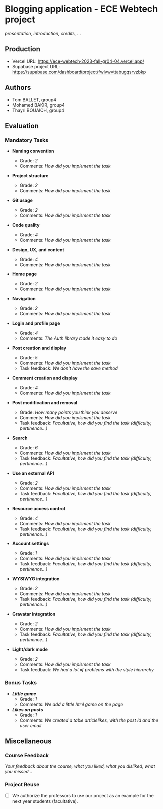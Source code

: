 # Blogging application - ECE Webtech project

*presentation, introduction, credits, ...*

## Production 

- Vercel URL: https://ece-webtech-2023-fall-gr04-04.vercel.app/
- Supabase project URL: https://supabase.com/dashboard/project/fwlvwvttabugqsrvzbkp

## Authors

- Tom BALLET, group4
- Mohamed BAKIR, group4
- Thayri BOUAICH, group4

## Evaluation

### Mandatory Tasks

* **Naming convention**
  * Grade: *2*
  * Comments: *How did you implement the task*
* **Project structure**
  * Grade: *2*
  * Comments: *How did you implement the task*
* **Git usage**
  * Grade: *2*
  * Comments: *How did you implement the task*
* **Code quality**
  * Grade: *4*
  * Comments: *How did you implement the task*
* **Design, UX, and content**
  * Grade: *4*
  * Comments: *How did you implement the task*

* **Home page**
  * Grade: *2*
  * Comments: *How did you implement the task*
* **Navigation**
  * Grade: *2*
  * Comments: *How did you implement the task*
* **Login and profile page**
  * Grade: *4*
  * Comments: *The Auth library made it easy to do*
* **Post creation and display**
  * Grade: *5*
  * Comments: *How did you implement the task*
  * Task feedback: *We don't have the save method*
* **Comment creation and display**
  * Grade: *4*
  * Comments: *How did you implement the task*
* **Post modification and removal**
  * Grade: *How many points you think you deserve*
  * Comments: *How did you implement the task*
  * Task feedback: *Facultative, how did you find the task (difficulty, pertinence...)*
* **Search**
  * Grade: *6*
  * Comments: *How did you implement the task*
  * Task feedback: *Facultative, how did you find the task (difficulty, pertinence...)*
* **Use an external API**
  * Grade: *2*
  * Comments: *How did you implement the task*
  * Task feedback: *Facultative, how did you find the task (difficulty, pertinence...)*
* **Resource access control**
  * Grade: *4*
  * Comments: *How did you implement the task*
  * Task feedback: *Facultative, how did you find the task (difficulty, pertinence...)*
* **Account settings**
  * Grade: *1*
  * Comments: *How did you implement the task*
  * Task feedback: *Facultative, how did you find the task (difficulty, pertinence...)*
* **WYSIWYG integration**
  * Grade: *2*
  * Comments: *How did you implement the task*
  * Task feedback: *Facultative, how did you find the task (difficulty, pertinence...)*
* **Gravatar integration**
  * Grade: *2*
  * Comments: *How did you implement the task*
  * Task feedback: *Facultative, how did you find the task (difficulty, pertinence...)*
* **Light/dark mode**
  * Grade: *2*
  * Comments: *How did you implement the task*
  * Task feedback: *We had a lot of problems with the style hierarchy*

### Bonus Tasks

* ***Little game***   
  * Grade: *1*
  * Comments: *We add a little html game on the page*
* ***Likes on posts***   
  * Grade: *1*
  * Comments: *We created a table articlelikes, with the post Id and the user email*

## Miscellaneous

### Course Feedback

*Your feedback about the course, what you liked, what you disliked, what you missed...*

### Project Reuse

- [ ] We authorize the professors to use our project as an example for the next year students (facultative).